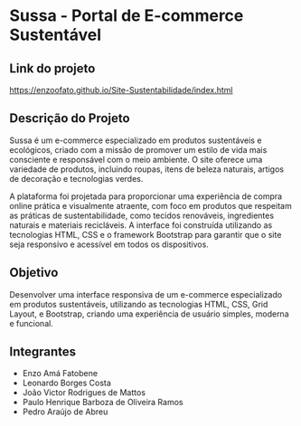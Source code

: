 # Sussa - Portal de E-commerce Sustentável

## Link do projeto

https://enzoofato.github.io/Site-Sustentabilidade/index.html

## Descrição do Projeto

Sussa é um e-commerce especializado em produtos sustentáveis e ecológicos, criado com a missão de promover um estilo de vida mais consciente e responsável com o meio ambiente. O site oferece uma variedade de produtos, incluindo roupas, itens de beleza naturais, artigos de decoração e tecnologias verdes.

A plataforma foi projetada para proporcionar uma experiência de compra online prática e visualmente atraente, com foco em produtos que respeitam as práticas de sustentabilidade, como tecidos renováveis, ingredientes naturais e materiais recicláveis. A interface foi construída utilizando as tecnologias HTML, CSS e o framework Bootstrap para garantir que o site seja responsivo e acessível em todos os dispositivos.

## Objetivo

Desenvolver uma interface responsiva de um e-commerce especializado em produtos sustentáveis, utilizando as tecnologias HTML, CSS, Grid Layout, e Bootstrap, criando uma experiência de usuário simples, moderna e funcional.


## Integrantes

* Enzo Amá Fatobene
* Leonardo Borges Costa
* João Victor Rodrigues de Mattos
* Paulo Henrique Barboza de Oliveira Ramos
* Pedro Araújo de Abreu